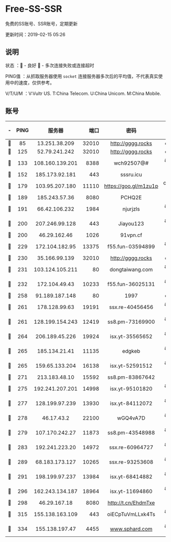# Free-SS-SSR

免费的SS账号、SSR账号，定期更新

更新时间：2019-02-15 05:26

## 说明

状态     ：🙂 - 良好 🙁 - 多次连接失败或连接超时

PING值   ：从抓取服务器使用 `socket` 连接服务器多次后的平均值，不代表真实使用中的速度，仅供参考。

V/T/U/M  ：V:Vultr US. T:China Telecom. U:China Unicom. M:China Mobile.

## 账号

|-|PING|服务器|端口|密码|加密方式|区域|V/T/U/M|
|:----:|:----:|:-----:|-----:|:----:|:----:|:----:|:----:|
|🙂|85|13.251.38.209|32010|http://gggg.rocks|chacha20|SG|10↑/10↑/10↑/10↑|
|🙂|125|52.79.241.242|32010|http://gggg.rocks|chacha20|KR|10↑/10↑/10↑/10↑|
|🙂|133|108.160.139.201|8388|wch92507@#|aes-256-cfb|JP|10↑/10↑/10↑/10↑|
|🙂|152|185.173.92.181|443|sssru.icu|rc4-md5|RU|10↑/10↑/10↑/10↑|
|🙂|179|103.95.207.180|11110|https://goo.gl/m1zu1p|chacha20-ietf|US|10↑/10↑/10↑/10↑|
|🙂|189|185.243.57.36|8080|PCHQ2E|rc4-md5|US|10↑/10↑/10↑/10↑|
|🙂|191|66.42.106.232|1984|njurjzls|aes-256-cfb|US|10↑/10↑/10↑/10↑|
|🙂|200|207.246.99.128|443|Jiayou123|aes-256-cfb|US|10↑/10↑/10↑/10↑|
|🙂|200|46.29.162.46|1026|91vpn.cf|rc4-md5|RU|10↑/10↑/10↑/10↑|
|🙂|229|172.104.182.95|13375|f55.fun-03594899|aes-256-cfb|SG|10↑/10↑/10↑/10↑|
|🙂|230|35.166.99.139|32010|http://gggg.rocks|chacha20|US|10↑/10↑/10↑/10↑|
|🙂|231|103.124.105.211|80|dongtaiwang.com|aes-256-cfb|US|10↑/10↑/10↑/10↑|
|🙂|232|172.104.49.43|10233|f55.fun-36025131|aes-256-cfb|SG|10↑/10↑/10↑/10↑|
|🙂|258|91.189.187.148|80|1997|chacha20|US|10↑/10↑/10↑/10↑|
|🙂|261|178.128.99.63|19191|ssx.re-40456456|aes-256-cfb|SG|10↑/10↑/10↑/10↑|
|🙂|261|128.199.154.243|12419|ss8.pm-73169900|aes-256-cfb|SG|10↑/10↑/10↑/10↑|
|🙂|264|206.189.45.226|19924|isx.yt-35565652|aes-256-cfb|SG|10↑/10↑/10↑/10↑|
|🙂|265|185.134.21.41|11135|edgkeb|aes-256-cfb|GB|10↑/10↑/10↑/10↑|
|🙂|265|159.65.133.204|16138|isx.yt-52591512|aes-256-cfb|SG|10↑/10↑/10↑/10↑|
|🙂|271|213.183.48.10|15592|ss8.pm-83867642|rc4-md5|RU|10↑/10↑/10↑/10↑|
|🙂|275|192.241.207.201|14998|isx.yt-95101820|aes-256-cfb|US|10↑/10↑/10↑/10↑|
|🙂|277|128.199.97.239|13930|isx.yt-84112072|aes-256-cfb|SG|10↑/10↑/10↑/10↑|
|🙂|278|46.17.43.2|22100|wGQ4vA7D|aes-256-gcm|RU|10↑/10↑/10↑/10↑|
|🙂|279|107.170.242.27|11873|ss8.pm-43548988|aes-256-cfb|US|10↑/10↑/10↑/10↑|
|🙂|283|192.241.223.20|14972|ssx.re-60964727|aes-256-cfb|US|10↑/10↑/10↑/10↑|
|🙂|289|68.183.173.127|10265|ssx.re-93253608|aes-256-cfb|US|10↑/10↑/10↑/10↑|
|🙂|291|198.199.97.237|13984|isx.yt-68414882|aes-256-cfb|US|10↑/10↑/10↑/10↑|
|🙂|296|162.243.134.187|18964|isx.yt-11694860|aes-256-cfb|US|10↑/10↑/10↑/10↑|
|🙂|298|46.29.167.18|8080|http://t.cn/EhdmTxe|rc4-md5|RU|10↑/10↑/10↑/10↑|
|🙂|315|155.138.163.109|443|oiECpTuVmLLxk4Ts|aes-256-cfb|US|10↑/10↑/10↑/10↑|
|🙂|334|155.138.197.47|4455|www.sphard.com|aes-256-cfb|US|10↑/10↑/10↑/10↑|
